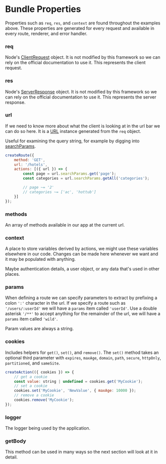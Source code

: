 # Bundle Properties

Properties such as `req`, `res`, and `context` are found throughout the examples above. These properties are generated for every request and available in every route, renderer, and error handler.

### req

Node's [ClientRequest](https://nodejs.org/api/http.html#class-httpclientrequest) object. It is not modified by this framework so we can rely on the official documentation to use it. This represents the client request.

### res

Node's [ServerResponse](https://nodejs.org/api/http.html#class-httpserverresponse) object. It is not modified by this framework so we can rely on the official documentation to use it. This represents the server response.

### url

If we need to know more about what the client is looking at in the url bar we can do so here. It is a [URL](https://developer.mozilla.org/en-US/docs/Web/API/URL) instance generated from the `req` object.

Useful for examining the query string, for example by digging into [searchParams](https://developer.mozilla.org/en-US/docs/Web/API/URLSearchParams).

```javascript
createRoute({
    method: 'GET',
    url: '/hotels',
    actions: [({ url }) => {
        const page = url.searchParams.get('page');
        const categories = url.searchParams.getAll('categories');

        // page ~= '2'
        // categories ~= ['ac', 'hottub']
    }]
});
```

### methods

An array of methods available in our app at the current url.

### context

A place to store variables derived by actions, we might use these variables elsewhere in our code. Changes can be made here whenever we want and it may be populated with anything.

Maybe authentication details, a user object, or any data that's used in other places.

### params

When defining a route we can specify parameters to extract by prefixing a colon `':'` character in the url. If we specify a route such as `'/users/:userId'` we will have a `params` item called `'userId'`. Use a double asterisk `'/**'` to accept anything for the remainder of the url, we will have a `params` item called `'wild'`.

Param values are always a string.

### cookies

Includes helpers for `get()`, `set()`, and `remove()`. The `set()` method takes an optional third parameter with `expires`, `maxAge`, `domain`, `path`, `secure`, `httpOnly`, `partitioned`, and `sameSite`.

```javascript
createAction(({ cookies }) => {
    // get a cookie
    const value: string | undefined = cookies.get('MyCookie');
    // set a cookie
    cookies.set('MyCookie', 'NewValue', { maxAge: 10000 });
    // remove a cookie
    cookies.remove('MyCookie');
});
```

### logger

The logger being used by the application.

### getBody

This method can be used in many ways so the next section will look at it in detail.
